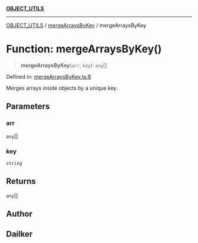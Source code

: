 [**OBJECT_UTILS**](../../README.md)

***

[OBJECT_UTILS](../../README.md) / [mergeArraysByKey](../README.md) / mergeArraysByKey

# Function: mergeArraysByKey()

> **mergeArraysByKey**(`arr`, `key`): `any`[]

Defined in: [mergeArraysByKey.ts:8](https://github.com/dailker/everyutil/blob/fb6c9c837496f567cf7883b581cd27d1c9507ebe/src/object/mergeArraysByKey.ts#L8)

Merges arrays inside objects by a unique key.

## Parameters

### arr

`any`[]

### key

`string`

## Returns

`any`[]

## Author

## Dailker
